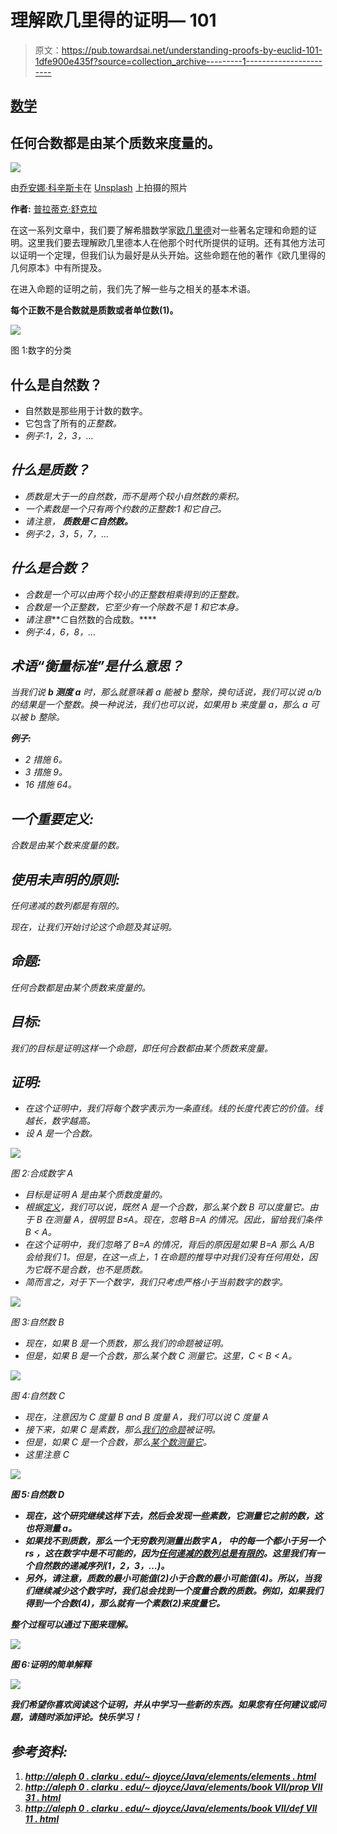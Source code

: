 # 理解欧几里得的证明— 101

> 原文：<https://pub.towardsai.net/understanding-proofs-by-euclid-101-1dfe900e435f?source=collection_archive---------1----------------------->

## [数学](https://towardsai.net/p/category/mathematics)

## 任何合数都是由某个质数来度量的。

![](img/b0e22c86ee16d7f57e6ff5bc767678e2.png)

由[乔安娜·科辛斯卡](https://unsplash.com/@joannakosinska?utm_source=unsplash&utm_medium=referral&utm_content=creditCopyText)在 [Unsplash](https://unsplash.com/s/photos/old-books?utm_source=unsplash&utm_medium=referral&utm_content=creditCopyText) 上拍摄的照片

**作者:** [普拉蒂克·舒克拉](https://www.linkedin.com/in/pratik-shukla28/)

在这一系列文章中，我们要了解希腊数学家[欧几里德](https://en.wikipedia.org/wiki/Euclid)对一些著名定理和命题的证明。这里我们要去理解欧几里德本人在他那个时代所提供的证明。还有其他方法可以证明一个定理，但我们认为最好是从头开始。这些命题在他的著作《欧几里得的几何原本》中有所提及。

在进入命题的证明之前，我们先了解一些与之相关的基本术语。

**每个正数不是合数就是质数或者单位数(1)。**

![](img/62eb6e1a3114ab852b5eec7569dacdde.png)

图 1:数字的分类

## 什么是自然数？

*   自然数是那些用于计数的数字。
*   它包含了所有的*正整数。*
*   *例子:1，2，3，…*

## *什么是质数？*

*   *质数是大于一的自然数，而不是两个较小自然数的乘积。*
*   *一个素数是一个只有两个约数的正整数:1 和它自己。*
*   *请注意， ***质数是⊂自然数。****
*   *例子:2，3，5，7，…*

## *什么是合数？*

*   *合数是一个可以由两个较小的正整数相乘得到的正整数。*
*   *合数是一个正整数，它至少有一个除数不是 1 和它本身。*
*   *请注意***⊂自然数的合成数。****
*   *例子:4，6，8，…*

## *术语“衡量标准”是什么意思？*

*当我们说 ***b 测度* a** 时，那么就意味着 a 能被 b 整除，换句话说，我们可以说 a/b 的结果是一个整数。换一种说法，我们也可以说，如果用 b 来度量 a，那么 a 可以被 b 整除。*

***例子:***

*   *2 措施 6。*
*   *3 措施 9。*
*   *16 措施 64。*

## *一个重要定义:*

*合数是由某个数来度量的数。*

## *使用未声明的原则:*

*任何递减的数列都是有限的。*

*现在，让我们开始讨论这个命题及其证明。*

## *命题:*

*任何合数都是由某个质数来度量的。*

## *目标:*

*我们的目标是证明这样一个命题，即任何合数都由某个质数来度量。*

## *证明:*

*   *在这个证明中，我们将每个数字表示为一条直线。线的长度代表它的价值。线越长，数字越高。*
*   *设 A 是一个合数。*

*![](img/6afafb48311ba181c372c5327103f10b.png)*

*图 2:合成数字 A*

*   *目标是证明 A 是由某个质数度量的。*
*   *根据[定义](#a671)，我们可以说，既然 A 是一个合数，那么某个数 B 可以度量它。由于 B 在测量 A，很明显 B≤A。现在，忽略 B=A 的情况。因此，留给我们条件 B < A。*
*   *在这个证明中，我们忽略了 B=A 的情况，背后的原因是如果 B=A 那么 A/B 会给我们 1。但是，在这一点上，1 在命题的推导中对我们没有任何用处，因为它既不是合数，也不是质数。*
*   *简而言之，对于下一个数字，我们只考虑严格小于当前数字的数字。*

*![](img/11e11b55640afde144c610c5181fe714.png)*

*图 3:自然数 B*

*   *现在，如果 B 是一个质数，那么我们的命题被证明。*
*   *但是，如果 B 是一个合数，那么某个数 C 测量它。这里，C < B < A。*

*![](img/6ff10e7b7a18ef4c8d5c54cef7800b68.png)*

*图 4:自然数 C*

*   *现在，注意因为 C 度量 B and B 度量 A，我们可以说 C 度量 A*
*   *接下来，如果 C 是素数，那么[我们的命题](#a461)被证明。*
*   *但是，如果 C 是一个合数，那么[某个数测量它](#a671)。*
*   *这里注意 C*

***![](img/0a7885e84616dcd5cd5b43f7a51956e7.png)***

***图 5:自然数 D***

*   ***现在，这个研究继续这样下去，然后会发现一些素数，它测量它之前的数，这也将测量 a。***
*   ***如果找不到质数，那么一个无穷数列测量出数字 A， ***中的每一个都小于另一个* rs** ，这在数字中是不可能的，因为[任何递减的数列总是有限的](#be94)。这里我们有一个自然数的递减序列(1，2，3，…)。***
*   ***另外，请注意，质数的最小可能值(2)小于合数的最小可能值(4)。所以，当我们继续减少这个数字时，我们总会找到一个度量合数的质数。例如，如果我们得到一个合数(4)，那么就有一个素数(2)来度量它。***

***整个过程可以通过下图来理解。***

***![](img/c49b49ae6e687bbd020839b9680e81b2.png)***

***图 6:证明的简单解释***

***![](img/ebafaf0b1fe6e6cbc68618929b2ba48b.png)***

***我们希望你喜欢阅读这个证明，并从中学习一些新的东西。如果您有任何建议或问题，请随时添加评论。**快乐学习！*****

## ***参考资料:***

1.  ***[http://aleph 0 . clarku . edu/~ djoyce/Java/elements/elements . html](http://aleph0.clarku.edu/~djoyce/java/elements/elements.html)***
2.  ***[http://aleph 0 . clarku . edu/~ djoyce/Java/elements/book VII/prop VII 31 . html](http://aleph0.clarku.edu/~djoyce/java/elements/bookVII/propVII31.html)***
3.  ***[http://aleph 0 . clarku . edu/~ djoyce/Java/elements/book VII/def VII 11 . html](http://aleph0.clarku.edu/~djoyce/java/elements/bookVII/defVII11.html)***
